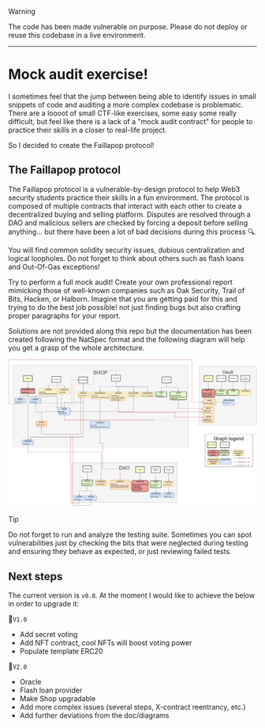 > [!WARNING]
> The code has been made vulnerable on purpose. Please do not deploy or reuse this codebase in a live environment.

---

# Mock audit exercise!

I sometimes feel that the jump between being able to identify issues in small snippets of code and auditing a more complex codebase is problematic. There are a loooot of small CTF-like exercises, some easy some really difficult, but feel like there is a lack of a "mock audit contract" for people to practice their skills in a closer to real-life project. 

So I decided to create the Faillapop protocol!


## The Faillapop protocol

The Faillapop protocol is a vulnerable-by-design protocol to help Web3 security students practice their skills in a fun environment. The protocol is composed of multiple contracts that interact with each other to create a decentralized buying and selling platform. Disputes are resolved through a DAO and malicious sellers are checked by forcing a deposit before selling anything... but there have been a lot of bad decisions during this process :mag:. 


You will find common solidity security issues, dubious centralization and logical loopholes. Do not forget to think about others such as flash loans and Out-Of-Gas exceptions! 

Try to perform a full mock audit! Create your own professional report mimicking those of well-known companies such as Oak Security, Trail of Bits, Hacken, or Halborn. Imagine that you are getting paid for this and trying to do the best job possible! not just finding bugs but also crafting proper paragraphs for your report. 


Solutions are not provided along this repo but the documentation has been created following the NatSpec format and the following diagram will help you get a grasp of the whole architecture.


![Faillapop diagram](Faillapop_diagram.png)


> [!TIP]
> Do not forget to run and analyze the testing suite. Sometimes you can spot vulnerabilities just by checking the bits that were neglected during testing and ensuring they behave as expected, or just reviewing failed tests.

## Next steps

The current version is `v0.8`. At the moment I would like to achieve the below in order to upgrade it:


:pushpin:`V1.0`

- Add secret voting
- Add NFT contract, cool NFTs will boost voting power
- Populate template ERC20


:pushpin:`V2.0`

- Oracle
- Flash loan provider
- Make Shop upgradable
- Add more complex issues (several steps, X-contract reentrancy, etc.)
- Add further deviations from the doc/diagrams


